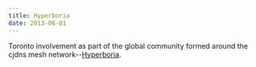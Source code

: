```yaml
---
title: Hyperboria
date: 2013-06-01
---
```

Toronto involvement as part of the global community formed around the cjdns mesh network--[Hyperboria](https://hyperboria.net/).
